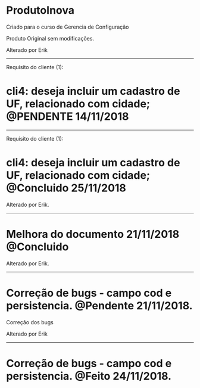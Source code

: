# ProdutoInova
Criado para o curso de Gerencia de Configuração

Produto Original sem modificações.

Alterado por Erik

_____________________________________________________________________________________________________
Requisito do cliente (1):

cli4: deseja incluir um cadastro de UF, relacionado com cidade; @PENDENTE 14/11/2018
===

___________________________________________________________________________________
Requisito do cliente (1):

cli4: deseja incluir um cadastro de UF, relacionado com cidade; @Concluido 25/11/2018
===

Alterado por Erik.
___________________________________________________________________________________
Melhora do documento 21/11/2018 @Concluido
======

Alterado por Erik.
___________________________________________________________________________________

Correção de bugs - campo cod e persistencia. @Pendente 21/11/2018.
=====

Correção dos bugs

Alterado por Erik

________________________________________________________________________________
Correção de bugs - campo cod e persistencia. @Feito 24/11/2018.
======
